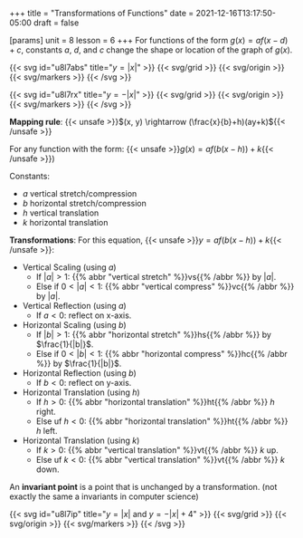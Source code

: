 +++
title = "Transformations of Functions"
date = 2021-12-16T13:17:50-05:00
draft = false

[params]
unit = 8
lesson = 6
+++
For functions of the form $g(x)=af(x-d)+c$,
constants $a$, $d$, and $c$ change the shape or location of the graph of $g(x)$.

{{< svg id="u8l7abs" title="$y=|x|$" >}}
{{< svg/grid >}}
{{< svg/origin >}}
{{< svg/markers >}}
<path d="M50,50 l50,-50" stroke="#000" fill="none" />
<path d="M50,50 l-50,-50" stroke="#000" fill="none" />
{{< /svg >}}

{{< svg id="u8l7rx" title="$y=-|x|$" >}}
{{< svg/grid >}}
{{< svg/origin >}}
{{< svg/markers >}}
<path d="M50,50 l50,50" stroke="#000" fill="none" />
<path d="M50,50 l-50,50" stroke="#000" fill="none" />
{{< /svg >}}


**Mapping rule**: {{< unsafe >}}$(x, y) \rightarrow (\frac{x}{b}+h)(ay+k)${{< /unsafe >}}

For any function with the form: {{< unsafe >}}$g(x)=af(b(x-h))+k${{< /unsafe >}})

Constants:
- $a$ vertical stretch/compression
- $b$ horizontal stretch/compression
- $h$ vertical translation
- $k$ horizontal translation

**Transformations**:
For this equation, {{< unsafe >}}$y=af(b(x-h))+k${{< /unsafe >}}:
- Vertical Scaling (using $a$)
	- If $|a| > 1$: {{% abbr "vertical stretch" %}}vs{{% /abbr %}} by $|a|$.
	- Else if $0 < |a| < 1$: {{% abbr "vertical compress" %}}vc{{% /abbr %}} by $|a|$.
- Vertical Reflection (using $a$)
	- If $a < 0$: reflect on x-axis.
- Horizontal Scaling (using $b$)
	- If $|b| > 1$: {{% abbr "horizontal stretch" %}}hs{{% /abbr %}} by $\frac{1}{|b|}$.
	- Else if $0 < |b| < 1$: {{% abbr "horizontal compress" %}}hc{{% /abbr %}} by $\frac{1}{|b|}$.
- Horizontal Reflection (using $b$)
	- If $b < 0$: reflect on y-axis.
- Horizontal Translation (using $h$)
	- If $h > 0$: {{% abbr "horizontal translation" %}}ht{{% /abbr %}} $h$ right.
	- Else uf $h < 0$: {{% abbr "horizontal translation" %}}ht{{% /abbr %}} $h$ left.
- Horizontal Translation (using $k$)
	- If $k > 0$: {{% abbr "vertical translation" %}}vt{{% /abbr %}} $k$ up.
	- Else uf $k < 0$: {{% abbr "vertical translation" %}}vt{{% /abbr %}} $k$ down.

An **invariant point** is a point that is unchanged by a transformation. (not exactly the same a invariants in computer science)

{{< svg id="u8l7ip" title="$y=|x|$ and $y=-|x|+4$" >}}
{{< svg/grid >}}
{{< svg/origin >}}
{{< svg/markers >}}
<path d="M50,50 l50,-50" stroke="#000" fill="none" />
<path d="M50,50 l-50,-50" stroke="#000" fill="none" />
<path d="M50,30 l50,50" stroke="#000" fill="none" />
<path d="M50,30 l-50,50" stroke="#000" fill="none" />
<circle cx="40" cy="40" r="2" stroke="#000" />
<circle cx="60" cy="40" r="2" stroke="#000" />
{{< /svg >}}
